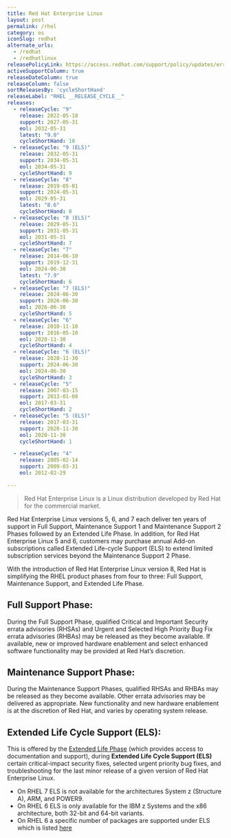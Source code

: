 ```yaml
---
title: Red Hat Enterprise Linux
layout: post
permalink: /rhel
category: os
iconSlug: redhat
alternate_urls:
  - /redhat
  - /redhatlinux
releasePolicyLink: https://access.redhat.com/support/policy/updates/errata
activeSupportColumn: true
releaseDateColumn: true
releaseColumn: false
sortReleasesBy: 'cycleShortHand'
releaseLabel: "RHEL __RELEASE_CYCLE__"
releases:
  - releaseCycle: "9"
    release: 2022-05-18
    support: 2027-05-31
    eol: 2032-05-31
    latest: "9.0"
    cycleShortHand: 10
  - releaseCycle: "9 (ELS)"
    release: 2032-05-31
    support: 2034-05-31
    eol: 2034-05-31
    cycleShortHand: 9
  - releaseCycle: "8"
    release: 2019-05-01
    support: 2024-05-31
    eol: 2029-05-31
    latest: "8.6"
    cycleShortHand: 8
  - releaseCycle: "8 (ELS)"
    release: 2029-05-31
    support: 2031-05-31
    eol: 2031-05-31
    cycleShortHand: 7
  - releaseCycle: "7"
    release: 2014-06-10
    support: 2019-12-31
    eol: 2024-06-30
    latest: "7.9"
    cycleShortHand: 6
  - releaseCycle: "7 (ELS)"
    release: 2024-06-30
    support: 2026-06-30
    eol: 2026-06-30
    cycleShortHand: 5
  - releaseCycle: "6"
    release: 2010-11-10
    support: 2016-05-10
    eol: 2020-11-30
    cycleShortHand: 4
  - releaseCycle: "6 (ELS)"
    release: 2020-11-30
    support: 2024-06-30
    eol: 2024-06-30
    cycleShortHand: 3
  - releaseCycle: "5"
    release: 2007-03-15
    support: 2013-01-08
    eol: 2017-03-31
    cycleShortHand: 2
  - releaseCycle: "5 (ELS)"
    release: 2017-03-31
    support: 2020-11-30
    eol: 2020-11-30
    cycleShortHand: 1

  - releaseCycle: "4"
    release: 2005-02-14
    support: 2009-03-31
    eol: 2012-02-29

---
```


> Red Hat Enterprise Linux is a Linux distribution developed by Red Hat for the commercial market.

Red Hat Enterprise Linux versions 5, 6, and 7 each deliver ten years of support in Full Support, Maintenance Support 1 and Maintenance Support 2 Phases followed by an Extended Life Phase. In addition, for Red Hat Enterprise Linux 5 and 6, customers may purchase annual Add-on subscriptions called Extended Life-cycle Support (ELS) to extend limited subscription services beyond the Maintenance Support 2 Phase.

With the introduction of Red Hat Enterprise Linux version 8, Red Hat is simplifying the RHEL product phases from four to three: Full Support, Maintenance Support, and Extended Life Phase.

## **Full Support Phase:** 
During the Full Support Phase, qualified Critical and Important Security errata advisories (RHSAs) and Urgent and Selected High Priority Bug Fix errata advisories (RHBAs) may be released as they become available. If available, new or improved hardware enablement and select enhanced software functionality may be provided at Red Hat’s discretion.

## **Maintenance Support Phase:** 
During the Maintenance Support Phases, qualified RHSAs and RHBAs may be released as they become available. Other errata advisories may be delivered as appropriate. New functionality and new hardware enablement is at the discretion of Red Hat, and varies by operating system release.
    
## **Extended Life Cycle Support (ELS):** 
This is offered by the [Extended Life Phase](https://access.redhat.com/support/policy/updates/errata#Extended_Life_Cycle_Phase) (which provides access to documentation and support), during **Extended Life Cycle Support (ELS)** certain critical-impact security fixes, selected urgent priority bug fixes, and troubleshooting for the last minor release of a given version of Red Hat Enterprise Linux. 

- On RHEL 7 ELS is not available for the architectures System z (Structure A), ARM, and POWER9.
- On RHEL 6 ELS is only available for the IBM z Systems and the x86 architecture, both 32-bit and 64-bit variants.
- On RHEL 6 a specific number of packages are supported under ELS which is listed [here](https://access.redhat.com/articles/4997301)



